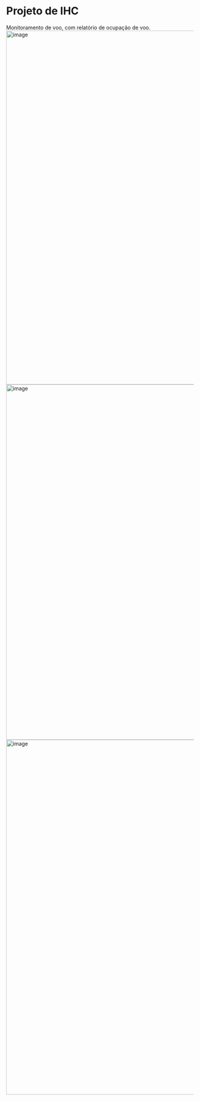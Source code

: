 # Projeto de IHC
Monitoramento de voo, com relatório de ocupação de voo.
<img width="948" alt="image" src="https://user-images.githubusercontent.com/88504003/209706029-81f1da70-ad26-446b-8504-3790d80f93cf.png">
<img width="952" alt="image" src="https://user-images.githubusercontent.com/88504003/209706079-79cec1c5-8fe9-4298-83ac-194792a53d36.png">
<img width="951" alt="image" src="https://user-images.githubusercontent.com/88504003/209706130-e446d721-23e7-49d4-b06b-f5d92a2b1a12.png">



